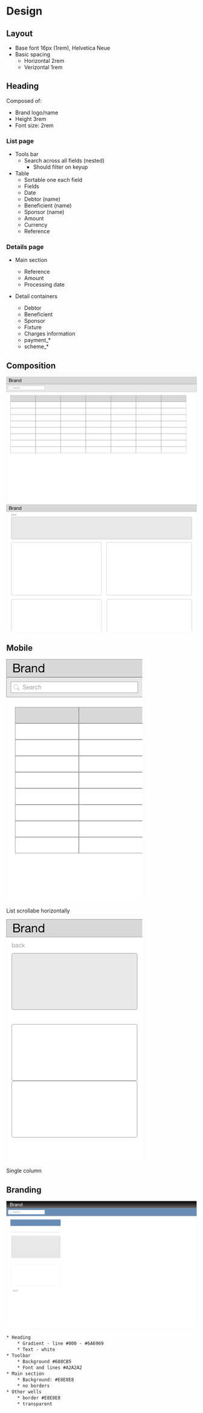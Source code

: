 # Design

## Layout

 * Base font 16px (1rem), Helvetica Neue
 * Basic spacing
    * Horizontal 2rem
    * Verizontal 1rem

## Heading

Composed of:

 * Brand logo/name
 * Height 3rem
 * Font size: 2rem

### List page

 * Tools bar
   * Search across all fields (nested)
     * Should filter on keyup
 * Table
   * Sortable one each field
   * Fields
    * Date
    * Debtor (name)
    * Beneficient (name)
    * Sponsor (name)
    * Amount
    * Currency
    * Reference    

### Details page

 * Main section
    * Reference
    * Amount
    * Processing date
     
 * Detail containers
    * Debtor
    * Beneficient
    * Sponsor
    * Fixture
    * Charges information
    * payment_*
    * scheme_* 

## Composition

![](./List-Desktop.png)
![](./Details-Desktop.png)

## Mobile

![](./List-Mobile.png)

List scrollabe horizontally

![](./Details-Mobile.png)

Single column


## Branding
![](./Branding.png)

    * Heading
        * Gradient - line #000 - #6A6969
        * Text - white
    * Toolbar
        * Background #688CB5
        * Font and lines #A2A2A2
    * Main section
        * Background: #E8E8E8
        * no borders
    * Other wells
        * border #E8E8E8
        * transparent
